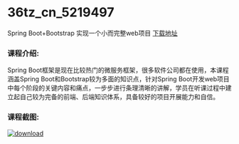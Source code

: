 # 36tz_cn_5219497
Spring Boot+Bootstrap 实现一个小而完整web项目
[下载地址](http://www.36tz.cn/article/5219497 "下载地址")
### 课程介绍:
Spring Boot框架是现在比较热门的微服务框架，很多软件公司都在使用，本课程涵盖Spring Boot和Bootstrap较为多面的知识点，针对Spring Boot开发web项目中每个阶段的关键内容和痛点，一步步进行条理清晰的讲解，学员在听课过程中建立起自己较为完备的前端、后端知识体系，具备较好的项目开展能力和自信。

### 课程截图:
[![download](http://36tz.cn/muke_img/2021_04_2-43.png "下载地址")](http://www.36tz.cn "下载地址")
